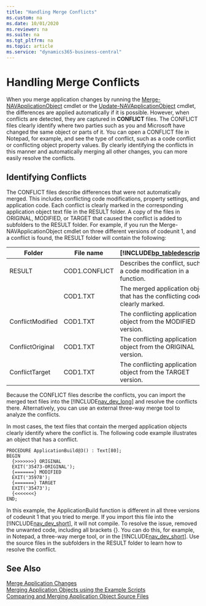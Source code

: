 ```yaml
---
title: "Handling Merge Conflicts"
ms.custom: na
ms.date: 10/01/2020
ms.reviewer: na
ms.suite: na
ms.tgt_pltfrm: na
ms.topic: article
ms.service: "dynamics365-business-central"
---
```

# Handling Merge Conflicts
When you merge application changes by running the [Merge-NAVApplicationObject](https://go.microsoft.com/fwlink/?linkid=398884) cmdlet or the [Update-NAVApplicationObject](https://go.microsoft.com/fwlink/?linkid=398886) cmdlet, the differences are applied automatically if it is possible. However, when conflicts are detected, they are captured in **CONFLICT** files. The CONFLICT files clearly identify where two parties such as you and Microsoft have changed the same object or parts of it. You can open a CONFLICT file in Notepad, for example, and see the type of conflict, such as a code conflict or conflicting object property values. By clearly identifying the conflicts in this manner and automatically merging all other changes, you can more easily resolve the conflicts.  

## Identifying Conflicts  
The CONFLICT files describe differences that were not automatically merged. This includes conflicting code modifications, property settings, and application code. Each conflict is clearly marked in the corresponding application object text file in the RESULT folder. A copy of the files in ORIGINAL, MODIFIED, or TARGET that caused the conflict is added to subfolders to the RESULT folder. For example, if you run the Merge-NAVApplicationObject cmdlet on three different versions of codeunit 1, and a conflict is found, the RESULT folder will contain the following:  

|Folder|File name|[!INCLUDE[bp_tabledescription](../developer/includes/bp_tabledescription_md.md)]|  
|------------|---------------|---------------------------------------|  
|RESULT|COD1.CONFLICT|Describes the conflict, such as a code modification in a function.|  
||COD1.TXT|The merged application object that has the conflicting code clearly marked.|  
|ConflictModified|COD1.TXT|The conflicting application object from the MODIFIED version.|  
|ConflictOriginal|COD1.TXT|The conflicting application object from the ORIGINAL version.|  
|ConflictTarget|COD1.TXT|The conflicting application object from the TARGET version.|  

Because the CONFLICT files describe the conflicts, you can import the merged text files into the [!INCLUDE[nav_dev_long](../developer/includes/nav_dev_long_md.md)] and resolve the conflicts there. Alternatively, you can use an external three-way merge tool to analyze the conflicts.  

In most cases, the text files that contain the merged application objects clearly identify where the conflict is. The following code example illustrates an object that has a conflict.  

```  
PROCEDURE ApplicationBuild@3() : Text[80];  
BEGIN  
  {>>>>>>>} ORIGINAL  
  EXIT('35473-ORIGINAL');  
  {=======} MODIFIED  
  EXIT('35978');  
  {=======} TARGET  
  EXIT('35473');  
  {<<<<<<<}  
END;  

```  

In this example, the ApplicationBuild function is different in all three versions of codeunit 1 that you tried to merge. If you import this file into the [!INCLUDE[nav_dev_short](../developer/includes/nav_dev_short_md.md)], it will not compile. To resolve the issue, removed the unwanted code, including all brackets {}. You can do this, for example, in Notepad, a three-way merge tool, or in the [!INCLUDE[nav_dev_short](../developer/includes/nav_dev_short_md.md)]. Use the source files in the subfolders in the RESULT folder to learn how to resolve the conflict.  

## See Also  
 [Merge Application Changes](merge-application-changes.md)   
 [Merging Application Objects using the Example Scripts](Merging-Application-Objects-using-the-Example-Scripts.md)   
 [Comparing and Merging Application Object Source Files](Comparing-and-Merging-Application-Object-Source-Files.md)   
